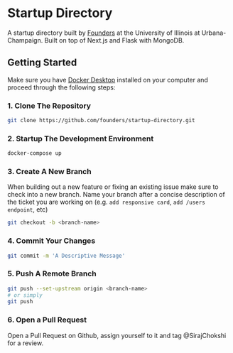 # Startup Directory

A startup directory built by [Founders](http://founders.illinois.edu) at the University of Illinois at Urbana-Champaign. Built on top of Next.js and Flask with MongoDB.

## Getting Started

Make sure you have [Docker Desktop](https://www.docker.com/products/docker-desktop) installed on your computer and proceed through the following steps:

### 1. Clone The Repository

```bash
git clone https://github.com/founders/startup-directory.git
```

### 2. Startup The Development Environment

```bash
docker-compose up
```

### 3. Create A New Branch

When building out a new feature or fixing an existing issue make sure to check into a new branch. Name your branch after a concise description of the ticket you are working on (e.g. `add responsive card`, `add /users endpoint`, etc)

```bash
git checkout -b <branch-name>
```

### 4. Commit Your Changes

```bash
git commit -m 'A Descriptive Message'
```

### 5. Push A Remote Branch

```bash
git push --set-upstream origin <branch-name>
# or simply
git push
```

### 6. Open a Pull Request

Open a Pull Request on Github, assign yourself to it and tag @SirajChokshi for a review.
